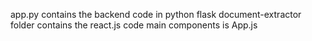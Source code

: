 app.py contains the backend code in python flask
document-extractor folder contains the react.js code 
  main components is App.js
